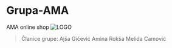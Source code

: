 # Grupa-AMA
AMA online shop
![LOGO](https://i.pinimg.com/750x/be/41/0b/be410b401e7f9189feeee681ef976991.jpg)
> Članice grupe:
>Ajša Gičević
>Amina Rokša
>Melida Camović

